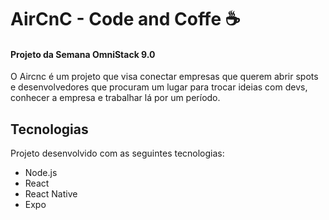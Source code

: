 # AirCnC - Code and Coffe ☕ 

#### Projeto da Semana OmniStack 9.0

O Aircnc é um projeto que visa conectar empresas que querem abrir spots e desenvolvedores que procuram um lugar para trocar ideias com devs, conhecer a empresa e trabalhar lá por um período.

## Tecnologias

Projeto desenvolvido com as seguintes tecnologias:
- Node.js
- React
- React Native
- Expo

